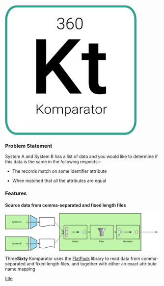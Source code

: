 ![alt text](https://github.com/markash/komparator/raw/master/ui/src/main/resources/kt-logo.png "Komparator") 

### Problem Statement
System A and System B has a list of data and you would like to determine if this data is the same in the following respects:-

* The records match on some identifier attribute

* When matched that all the attributes are equal

### Features

#### Source data from comma-separated and fixed length files

![alt text](https://raw.githubusercontent.com/markash/komparator/master/core/src/main/resources/integration.svg "Diagram")


Three**Sixty** Komparator uses the [FlatPack](http://flatpack.sourceforge.net) library to read data from comma-separated and fixed length files. and together with either an exact attribute name mapping  

[title](http://)